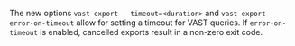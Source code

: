 The new options `vast export --timeout=<duration>` and `vast export
--error-on-timeout` allow for setting a timeout for VAST queries. If
`error-on-timeout` is enabled, cancelled exports result in a non-zero
exit code.
